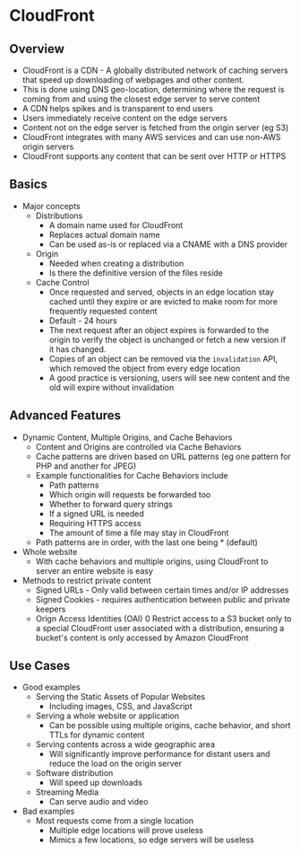 # CloudFront

## Overview
- CloudFront is a CDN - A globally distributed network of caching servers that speed up downloading of webpages and other content.
- This is done using DNS geo-location, determining where the request is coming from and using the closest edge server to serve content
- A CDN helps spikes and is transparent to end users
- Users immediately receive content on the edge servers
- Content not on the edge server is fetched from the origin server (eg S3)
- CloudFront integrates with many AWS services and can use non-AWS origin servers
- CloudFront supports any content that can be sent over HTTP or HTTPS

## Basics
- Major concepts
  - Distributions
    - A domain name used for CloudFront
    - Replaces actual domain name
    - Can be used as-is or replaced via a CNAME with a DNS provider
  - Origin
    - Needed when creating a distribution
    - Is there the definitive version of the files reside
  - Cache Control
    - Once requested and served, objects in an edge location stay cached until they expire or are evicted to make room for more frequently requested content
    - Default - 24 hours
    - The next request after an object expires is forwarded to the origin to verify the object is unchanged or fetch a new version if it has changed.
    - Copies of an object can be removed via the `invalidation` API, which removed the object from every edge location
    - A good practice is versioning, users will see new content and the old will expire without invalidation

## Advanced Features
- Dynamic Content, Multiple Origins, and Cache Behaviors
  - Content and Origins are controlled via Cache Behaviors
  - Cache patterns are driven based on URL patterns (eg one pattern for PHP and another for JPEG)
  - Example functionalities for Cache Behaviors include
    - Path patterns
    - Which origin will requests be forwarded too
    - Whether to forward query strings
    - If a signed URL is needed
    - Requiring HTTPS access
    - The amount of time a file may stay in CloudFront
  - Path patterns are in order, with the last one being * (default)
- Whole website
  - With cache behaviors and multiple origins, using CloudFront to server an entire website is easy
- Methods to restrict private content
  - Signed URLs - Only valid between certain times and/or IP addresses
  - Signed Cookies - requires authentication between public and private keepers
  - Orign Access Identities (OAI) 0 Restrict access to a S3 bucket only to a special CloudFront user associated with a distribution, ensuring a bucket's content is only accessed by Amazon CloudFront

## Use Cases
- Good examples
  - Serving the Static Assets of Popular Websites
    - Including images, CSS, and JavaScript
  - Serving a whole website or application
    - Can be possible using multiple origins, cache behavior, and short TTLs for dynamic content
  - Serving contents across a wide geographic area
    - Will significantly improve performance for distant users and reduce the load on the origin server
  - Software distribution
    - Will speed up downloads
  - Streaming Media
    - Can serve audio and video
- Bad examples
  - Most requests come from a single location
    - Multiple edge locations will prove useless
    - Mimics a few locations, so edge servers will be useless
